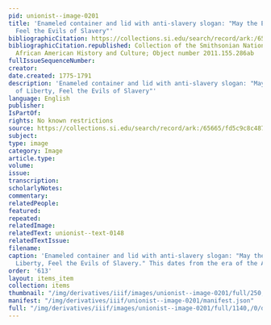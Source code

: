 ```yaml
---
pid: unionist--image-0201
title: 'Enameled container and lid with anti-slavery slogan: "May the Enemies of Liberty,
  Feel the Evils of Slavery"'
bibliographicCitation: https://collections.si.edu/search/record/ark:/65665/fd5c9c8c487349c439da88eb4093c00eacd
bibliographicCitation.republished: Collection of the Smithsonian National Museum of
  African American History and Culture; Object number 2011.155.286ab
fullIssueSequenceNumber: 
creator: 
date.created: 1775-1791
description: 'Enameled container and lid with anti-slavery slogan: "May the Enemies
  of Liberty, Feel the Evils of Slavery"'
language: English
publisher: 
IsPartOf: 
rights: No known restrictions
source: https://collections.si.edu/search/record/ark:/65665/fd5c9c8c487349c439da88eb4093c00eacd
subject: 
type: image
category: Image
article.type: 
volume: 
issue: 
transcription: 
scholarlyNotes: 
commentary: 
relatedPeople: 
featured: 
repeated: 
relatedImage: 
relatedText: unionist--text-0148
relatedTextIssue: 
filename: 
caption: 'Enameled container and lid with anti-slavery slogan: "May the Enemies of
  Liberty, Feel the Evils of Slavery." This dates from the era of the American Revolution.'
order: '613'
layout: items_item
collection: items
thumbnail: "/img/derivatives/iiif/images/unionist--image-0201/full/250,/0/default.jpg"
manifest: "/img/derivatives/iiif/unionist--image-0201/manifest.json"
full: "/img/derivatives/iiif/images/unionist--image-0201/full/1140,/0/default.jpg"
---
```

